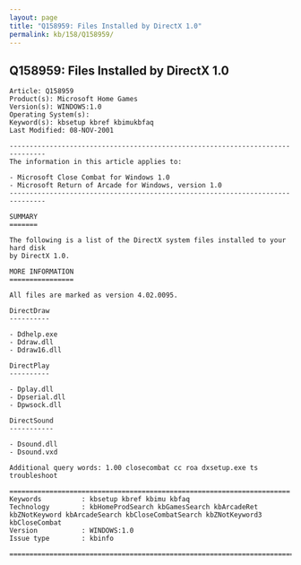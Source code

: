 ```yaml
---
layout: page
title: "Q158959: Files Installed by DirectX 1.0"
permalink: kb/158/Q158959/
---
```


## Q158959: Files Installed by DirectX 1.0

	Article: Q158959
	Product(s): Microsoft Home Games
	Version(s): WINDOWS:1.0
	Operating System(s): 
	Keyword(s): kbsetup kbref kbimukbfaq
	Last Modified: 08-NOV-2001
	
	-------------------------------------------------------------------------------
	The information in this article applies to:
	
	- Microsoft Close Combat for Windows 1.0 
	- Microsoft Return of Arcade for Windows, version 1.0 
	-------------------------------------------------------------------------------
	
	SUMMARY
	=======
	
	The following is a list of the DirectX system files installed to your hard disk
	by DirectX 1.0.
	
	MORE INFORMATION
	================
	
	All files are marked as version 4.02.0095.
	
	DirectDraw
	----------
	
	- Ddhelp.exe
	- Ddraw.dll
	- Ddraw16.dll
	
	DirectPlay
	----------
	
	- Dplay.dll
	- Dpserial.dll
	- Dpwsock.dll
	
	DirectSound
	-----------
	
	- Dsound.dll
	- Dsound.vxd
	
	Additional query words: 1.00 closecombat cc roa dxsetup.exe ts troubleshoot
	
	======================================================================
	Keywords          : kbsetup kbref kbimu kbfaq
	Technology        : kbHomeProdSearch kbGamesSearch kbArcadeRet kbZNotKeyword kbArcadeSearch kbCloseCombatSearch kbZNotKeyword3 kbCloseCombat
	Version           : WINDOWS:1.0
	Issue type        : kbinfo
	
	=============================================================================
	
